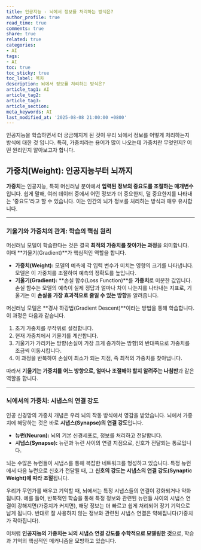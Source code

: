 ```yaml
---
title: 인공지능 - 뇌에서 정보를 처리하는 방식은?
author_profile: true
read_time: true
comments: true
share: true
related: true
categories:
- AI
tags:
- AI
toc: true
toc_sticky: true
toc_label: 목차
description: 뇌에서 정보를 처리하는 방식은?
article_tag1: AI
article_tag2: 
article_tag3: 
article_section: 
meta_keywords: AI
last_modified_at: '2025-08-08 21:00:00 +0800'
---
```


인공지능을 학습하면서 더 궁금해지게 된 것이 우리 뇌에서 정보를 어떻게 처리하는지 방식에 대한 것 입니다.
특히, 가중치라는 용어가 많이 나오는데 가중치란 무엇인지? 어떤 원리인지 알아보고자 합니다.


## 가중치(Weight): 인공지능부터 뇌까지

**가중치**는 인공지능, 특히 머신러닝 분야에서 **입력된 정보의 중요도를 조절하는 매개변수**입니다. 쉽게 말해, 여러 데이터 중에서 어떤 정보가 더 중요한지, 덜 중요한지를 나타내는 '중요도'라고 할 수 있습니다. 이는 인간의 뇌가 정보를 처리하는 방식과 매우 유사합니다.

---

### 기울기와 가중치의 관계: 학습의 핵심 원리

머신러닝 모델이 학습한다는 것은 결국 **최적의 가중치를 찾아가는 과정**을 의미합니다. 이때 **기울기(Gradient)**가 핵심적인 역할을 합니다.

* **가중치(Weight):** 모델의 예측에 각 입력 변수가 미치는 영향의 크기를 나타냅니다. 모델은 이 가중치를 조절하여 예측의 정확도를 높입니다.
* **기울기(Gradient):** **손실 함수(Loss Function)**를 **가중치**로 미분한 값입니다. 손실 함수는 모델의 예측이 실제 정답과 얼마나 차이 나는지를 나타내는 지표로, 기울기는 이 **손실을 가장 효과적으로 줄일 수 있는 방향**을 알려줍니다.


머신러닝 모델은 **경사 하강법(Gradient Descent)**이라는 방법을 통해 학습합니다. 이 과정은 다음과 같습니다.

1.  초기 가중치를 무작위로 설정합니다.
2.  현재 가중치에서 기울기를 계산합니다.
3.  기울기가 가리키는 방향(손실이 가장 크게 증가하는 방향)의 반대쪽으로 가중치를 조금씩 이동시킵니다.
4.  이 과정을 반복하여 손실이 최소가 되는 지점, 즉 최적의 가중치를 찾아냅니다.

따라서 **기울기는 가중치를 어느 방향으로, 얼마나 조절해야 할지 알려주는 나침반**과 같은 역할을 합니다.

---

### 뇌에서의 가중치: 시냅스의 연결 강도

인공 신경망의 가중치 개념은 우리 뇌의 작동 방식에서 영감을 받았습니다. 뇌에서 가중치에 해당하는 것은 바로 **시냅스(Synapse)의 연결 강도**입니다.

* **뉴런(Neuron):** 뇌의 기본 신경세포로, 정보를 처리하고 전달합니다.
* **시냅스(Synapse):** 뉴런과 뉴런 사이의 연결 지점으로, 신호가 전달되는 통로입니다.

뇌는 수많은 뉴런들이 시냅스를 통해 복잡한 네트워크를 형성하고 있습니다. 특정 뉴런에서 다음 뉴런으로 신호가 전달될 때, 그 **신호의 강도는 시냅스의 연결 강도(Synaptic Weight)에 따라 조절**됩니다.

우리가 무언가를 배우고 기억할 때, 뇌에서는 특정 시냅스들의 연결이 강화되거나 약화됩니다. 예를 들어, 반복적인 학습을 통해 특정 정보와 관련된 뉴런들 사이의 시냅스 연결이 강해지면(가중치가 커지면), 해당 정보는 더 빠르고 쉽게 처리되어 장기 기억으로 남게 됩니다. 반대로 잘 사용하지 않는 정보와 관련된 시냅스 연결은 약해집니다(가중치가 작아집니다).

이처럼 **인공지능의 가중치는 뇌의 시냅스 연결 강도를 수학적으로 모델링한 것**으로, 학습과 기억의 핵심적인 메커니즘을 모방하고 있습니다.